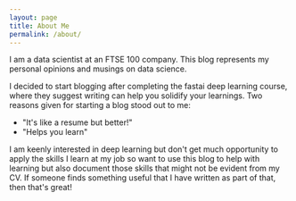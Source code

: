 ```yaml
---
layout: page
title: About Me
permalink: /about/
---
```


I am a data scientist at an FTSE 100 company. This blog represents my personal opinions and musings on data science. 

I decided to start blogging after completing the fastai deep learning course, where they suggest writing can help you solidify your learnings. Two reasons given for starting a blog stood out to me:
* "It's like a resume but better!"
* "Helps you learn"

I am keenly interested in deep learning but don't get much opportunity to apply the skills I learn at my job so want to use this blog to help with learning but also document those skills that might not be evident from my CV. If someone finds something useful that I have written as part of that, then that's great!